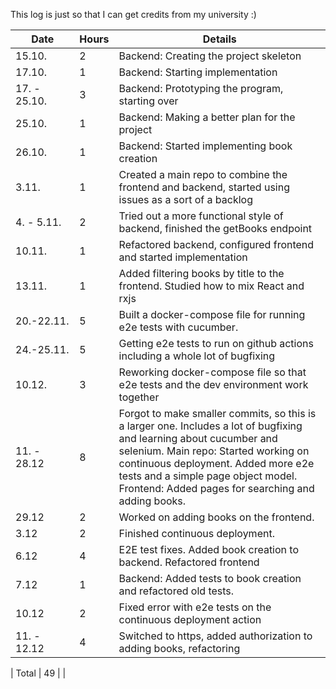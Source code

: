 This log is just so that I can get credits from my university :)

| Date         | Hours | Details                                                                                                                                                                                                                                                                                        |
| ------------ | ----- | ---------------------------------------------------------------------------------------------------------------------------------------------------------------------------------------------------------------------------------------------------------------------------------------------- |
| 15.10.       | 2     | Backend: Creating the project skeleton                                                                                                                                                                                                                                                         |
| 17.10.       | 1     | Backend: Starting implementation                                                                                                                                                                                                                                                               |
| 17. - 25.10. | 3     | Backend: Prototyping the program, starting over                                                                                                                                                                                                                                                |
| 25.10.       | 1     | Backend: Making a better plan for the project                                                                                                                                                                                                                                                  |
| 26.10.       | 1     | Backend: Started implementing book creation                                                                                                                                                                                                                                                    |
| 3.11.        | 1     | Created a main repo to combine the frontend and backend, started using issues as a sort of a backlog                                                                                                                                                                                           |
| 4. - 5.11.   | 2     | Tried out a more functional style of backend, finished the getBooks endpoint                                                                                                                                                                                                                   |
| 10.11.       | 1     | Refactored backend, configured frontend and started implementation                                                                                                                                                                                                                             |
| 13.11.       | 1     | Added filtering books by title to the frontend. Studied how to mix React and rxjs                                                                                                                                                                                                              |
| 20.-22.11.   | 5     | Built a docker-compose file for running e2e tests with cucumber.                                                                                                                                                                                                                               |
| 24.-25.11.   | 5     | Getting e2e tests to run on github actions including a whole lot of bugfixing                                                                                                                                                                                                                  |
| 10.12.       | 3     | Reworking docker-compose file so that e2e tests and the dev environment work together                                                                                                                                                                                                          |
| 11. - 28.12  | 8     | Forgot to make smaller commits, so this is a larger one. Includes a lot of bugfixing and learning about cucumber and selenium. Main repo: Started working on continuous deployment. Added more e2e tests and a simple page object model. Frontend: Added pages for searching and adding books. |
| 29.12        | 2     | Worked on adding books on the frontend.                                                                                                                                                                                                                                                        |
| 3.12         | 2     | Finished continuous deployment.                                                                                                                                                                                                                                                                |
| 6.12         | 4     | E2E test fixes. Added book creation to backend. Refactored frontend                                                                                                                                                                                                                            |
| 7.12         | 1     | Backend: Added tests to book creation and refactored old tests.                                                                                                                                                                                                                                |
| 10.12        | 2     | Fixed error with e2e tests on the continuous deployment action                                                                                                                                                                                                                                 |
| 11. - 12.12  | 4    | Switched to https, added authorization to adding books,                                                         refactoring                                                                                                                                                                                                                                       |

| Total        | 49 |                                                                                                                                                                                                                                                                                                |
